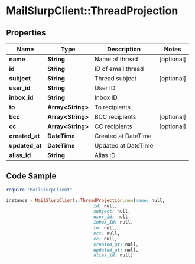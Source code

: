 # MailSlurpClient::ThreadProjection

## Properties

Name | Type | Description | Notes
------------ | ------------- | ------------- | -------------
**name** | **String** | Name of thread | [optional] 
**id** | **String** | ID of email thread | 
**subject** | **String** | Thread subject | [optional] 
**user_id** | **String** | User ID | 
**inbox_id** | **String** | Inbox ID | 
**to** | **Array&lt;String&gt;** | To recipients | 
**bcc** | **Array&lt;String&gt;** | BCC recipients | [optional] 
**cc** | **Array&lt;String&gt;** | CC recipients | [optional] 
**created_at** | **DateTime** | Created at DateTime | 
**updated_at** | **DateTime** | Updated at DateTime | 
**alias_id** | **String** | Alias ID | 

## Code Sample

```ruby
require 'MailSlurpClient'

instance = MailSlurpClient::ThreadProjection.new(name: null,
                                 id: null,
                                 subject: null,
                                 user_id: null,
                                 inbox_id: null,
                                 to: null,
                                 bcc: null,
                                 cc: null,
                                 created_at: null,
                                 updated_at: null,
                                 alias_id: null)
```


